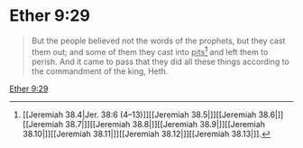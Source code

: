 # Ether 9:29

> But the people believed not the words of the prophets, but they cast them out; and some of them they cast into <u>pits</u>[^a] and left them to perish. And it came to pass that they did all these things according to the commandment of the king, Heth.

[Ether 9:29](https://www.churchofjesuschrist.org/study/scriptures/bofm/ether/9?lang=eng&id=p29#p29)


[^a]: [[Jeremiah 38.4|Jer. 38:6 (4–13)]][[Jeremiah 38.5|]][[Jeremiah 38.6|]][[Jeremiah 38.7|]][[Jeremiah 38.8|]][[Jeremiah 38.9|]][[Jeremiah 38.10|]][[Jeremiah 38.11|]][[Jeremiah 38.12|]][[Jeremiah 38.13|]].  

